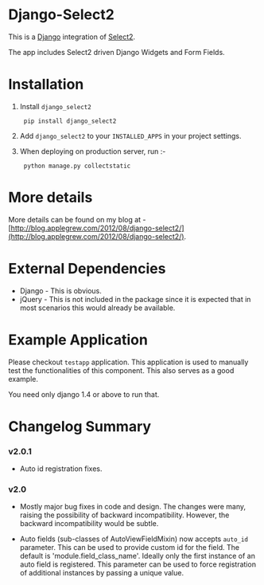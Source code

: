 Django-Select2
==============

This is a [Django](https://www.djangoproject.com/) integration of [Select2](http://ivaynberg.github.com/select2/).

The app includes Select2 driven Django Widgets and Form Fields.

Installation
============

1. Install `django_select2`

        pip install django_select2

2. Add `django_select2` to your `INSTALLED_APPS` in your project settings.

3. When deploying on production server, run :-

        python manage.py collectstatic

More details
============

More details can be found on my blog at - [http://blog.applegrew.com/2012/08/django-select2/](http://blog.applegrew.com/2012/08/django-select2/).

External Dependencies
=====================

* Django - This is obvious.
* jQuery - This is not included in the package since it is expected that in most scenarios this would already be available.

Example Application
===================
Please checkout `testapp` application. This application is used to manually test the functionalities of this component. This also serves as a good example.

You need only django 1.4 or above to run that.

Changelog Summary
=================

### v2.0.1

* Auto id registration fixes.

### v2.0

* Mostly major bug fixes in code and design. The changes were many, raising the possibility of backward incompatibility. However, the backward incompatibility would be subtle.

* Auto fields (sub-classes of AutoViewFieldMixin) now accepts `auto_id` parameter. This can be used to provide custom id for the field. The default is 'module.field_class_name'. Ideally only the first instance of an auto field is registered. This parameter can be used to force registration of additional instances by passing a unique value.
